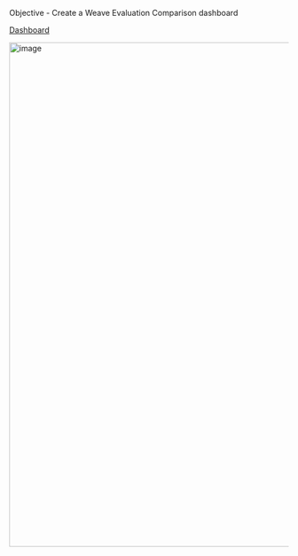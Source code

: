 Objective - Create a Weave Evaluation Comparison dashboard

[Dashboard](https://wandb.ai/himankvjain-bfhl/rag-course/weave/compare-evaluations?evaluationCallIds=%5B%220192e7e4-5098-7442-ae84-d78fbe1480ff%22%2C%220192e7e4-b9b1-7142-9ac0-a9ed76f37c7d%22%2C%220192e7e5-ab13-7002-a730-48873a68974d%22%5D&metrics=%7B%22compute_hit_rate%22%3Atrue%2C%22compute_mrr%22%3Atrue%2C%22compute_ndcg%22%3Atrue%2C%22compute_map%22%3Atrue%2C%22compute_precision%22%3Atrue%2C%22compute_recall%22%3Atrue%2C%22compute_f1_score%22%3Atrue%2C%22Model%20Latency%20(avg)%22%3Atrue%2C%22Total%20Tokens%20(avg)%22%3Atrue%2C%22llm_retrieval_scorer.relevance_rank_score%22%3Atrue%2C%22llm_retrieval_scorer.relevance%22%3Atrue%2C%22compute_diff%22%3Atrue%2C%22compute_levenshtein%22%3Atrue%2C%22compute_rouge%22%3Atrue%7D)

<img width="910" alt="image" src="https://github.com/user-attachments/assets/2915681e-f1dd-4bc5-82ee-33cb9ff030f2">
